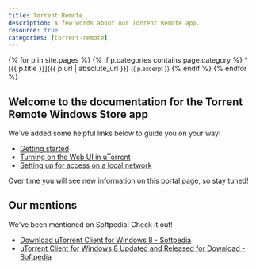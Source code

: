 ```yaml
---
title: Torrent Remote
description: A few words about our Torrent Remote app.
resource: true
categories: [torrent-remote]
---
```


{% for p in site.pages %}
   {% if p.categories contains page.category %}
     * [{{ p.title }}]({{ p.url | absolute_url }})
        <small>{{ p.excerpt }}</small>
   {% endif %}
{% endfor %}

## Welcome to the documentation for the Torrent Remote Windows Store app

We've added some helpful links below to guide you on your way!

- [Getting started](getting-started/index.html)
- [Turning on the Web UI in uTorrent](getting-started/turning-on-web-ui.html)
- [Setting up for access on a local network](getting-started/setting-up-for-access-on-a-local-network.html)

Over time you will see new information on this portal page, so stay tuned!

## Our mentions

We've been mentioned on Softpedia! Check it out!

  - [Download uTorrent Client for Windows 8 - Softpedia](http://news.softpedia.com/news/Download-uTorrent-Client-for-Windows-8-315970.shtml)
- [uTorrent Client for Windows 8 Updated and Released for Download - Softpedia](http://news.softpedia.com/news/uTorrent-Client-for-Windows-8-Updated-and-Released-for-Download-317351.shtml)
